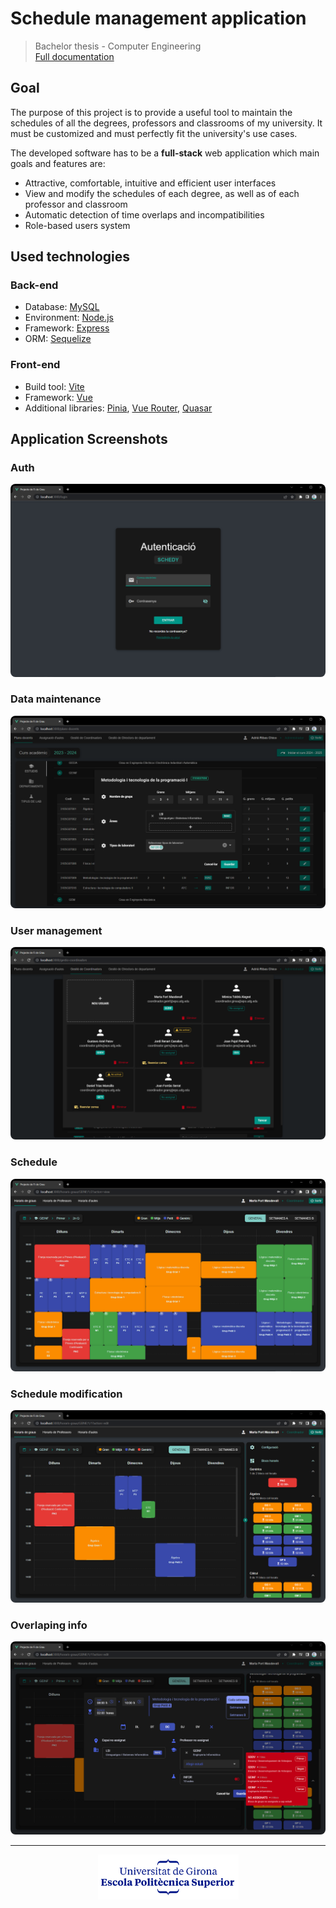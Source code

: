 # Schedule management application

> Bachelor thesis - Computer Engineering  
> [Full documentation](https://github.com/adriribas/pfg-documentation/raw/main/documentation.pdf)

## Goal

The purpose of this project is to provide a useful tool to maintain the schedules of all the degrees, professors and classrooms of my university. It must be customized and must perfectly fit the university's use cases.

The developed software has to be a **full-stack** web application which main goals and features are:

- Attractive, comfortable, intuitive and efficient user interfaces
- View and modify the schedules of each degree, as well as of each professor and classroom
- Automatic detection of time overlaps and incompatibilities
- Role-based users system

## Used technologies

### Back-end

- Database: [MySQL](https://www.mysql.com/)
- Environment: [Node.js](https://nodejs.org/)
- Framework: [Express](https://expressjs.com/)
- ORM: [Sequelize](https://sequelize.org/)

### Front-end

- Build tool: [Vite](https://vitejs.dev/)
- Framework: [Vue](https://vuejs.org/)
- Additional libraries: [Pinia](https://pinia.vuejs.org/), [Vue Router](https://router.vuejs.org/), [Quasar](https://quasar.dev/)

## Application Screenshots

### Auth

<img alt="Auth screenshot" src="./readme-resources/screenshots/auth.png" style="border-radius: 8px;">

### Data maintenance

<img alt="Data maintenance screenshot" src="./readme-resources/screenshots/modSubject.png" style="border-radius: 8px;">

### User management

<img alt="User management screenshot" src="./readme-resources/screenshots/users.png" style="border-radius: 8px;">

### Schedule

<img alt="Schedule screenshot" src="./readme-resources/screenshots/scheduleView.png" style="border-radius: 8px;">

### Schedule modification

<img alt="Schedule modification screenshot" src="./readme-resources/screenshots/scheduleMod.png" style="border-radius: 8px;">

### Overlaping info

<img alt="Overlaping info screenshot" src="./readme-resources/screenshots/scheduleOverlap.png" style="border-radius: 8px;">

---
 
<p align="center">
  <img src="./readme-resources/EPS_centrat_pad.png" alt="Escola Politècnica Superior - Universitat de Girona" width="225"/>
</p>

